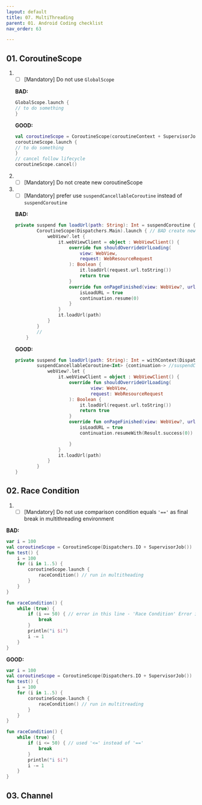 ```yaml
---
layout: default
title: 07. MultiThreading
parent: 01. Android Coding checklist
nav_order: 63

---
```


## 01. CoroutineScope

1. - [ ] [Mandatory] Do not use `GlobalScope`

    __BAD:__
    ```kotlin
    GlobalScope.launch {
    // to do something
    }
    ```
    __GOOD:__
    ```kotlin
    val coroutineScope = CoroutineScope(coroutineContext + SupervisorJob()) // or using coroutine scope follow lifecycle
    coroutineScope.launch {
    // to do something  
    }
    // cancel follow lifecycle
    coroutineScope.cancel() 
    ```
1. - [ ] [Mandatory] Do not create new coroutineScope
1. - [ ] [Mandatory] prefer use `suspendCancellableCoroutine` instead of `suspendCoroutine`

    __BAD:__

    ```kotlin
    private suspend fun loadUrl(path: String): Int = suspendCoroutine { continuation ->
            CoroutineScope(Dispatchers.Main).launch { // BAD create new CoroutineScope(Dispatchers.Main)
                webView?.let {
                    it.webViewClient = object : WebViewClient() {
                        override fun shouldOverrideUrlLoading(
                            view: WebView,
                            request: WebResourceRequest
                        ): Boolean {
                            it.loadUrl(request.url.toString())
                            return true
                        }
                        override fun onPageFinished(view: WebView?, url: String?) {
                            isLoadURL = true
                            continuation.resume(0)
                        }
                    }
                    it.loadUrl(path)
                }
            }
            //
        }
    ```
    __GOOD:__
    ```kotlin
    private suspend fun loadUrl(path: String): Int = withContext(Dispatchers.Main) { 
            suspendCancellableCoroutine<Int> {continuation-> //suspendCoroutine => suspendCancellableCoroutine
                webView?.let {
                    it.webViewClient = object : WebViewClient() {
                        override fun shouldOverrideUrlLoading(
                                view: WebView,
                                request: WebResourceRequest
                        ): Boolean {
                            it.loadUrl(request.url.toString())
                            return true
                        }
                        override fun onPageFinished(view: WebView?, url: String?) {
                            isLoadURL = true
                            continuation.resumeWith(Result.success(0))

                        }
                    }
                    it.loadUrl(path)
                }
            }
    }
    ```


## 02. Race Condition

1. - [ ] [Mandatory] Do not use comparison condition equals  `'=='` as final break in multithreading environment

__BAD:__

```kotlin
var i = 100
val coroutineScope = CoroutineScope(Dispatchers.IO + SupervisorJob())
fun test() {
    i = 100
    for (i in 1..5) {
        coroutineScope.launch {
            raceCondition() // run in multitheading
        }
    }
}

fun raceCondition() {
    while (true) {
        if (i == 50) { // error in this line - 'Race Condition' Error is still to happen 
            break
        }
        println("i $i")
        i -= 1
    }
}
```
__GOOD:__

```kotlin
var i = 100
val coroutineScope = CoroutineScope(Dispatchers.IO + SupervisorJob())
fun test() {
    i = 100
    for (i in 1..5) {
        coroutineScope.launch {
            raceCondition() // run in multitreading
        }
    }
}

fun raceCondition() {
    while (true) {
        if (i <= 50) { // used '<=' instead of '=='
            break
        }
        println("i $i")
        i -= 1
    }
}
```


## 03. Channel